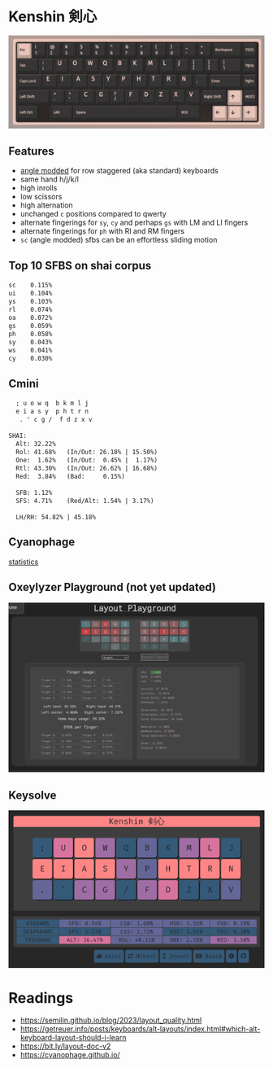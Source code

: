 # Kenshin 剣心

![](./assets/keymap-via-v3-phd.png)

## Features
- [angle modded](https://colemakmods.github.io/ergonomic-mods/angle.html) for row staggered (aka standard) keyboards
- same hand h/j/k/l
- high inrolls 
- low scissors
- high alternation
- unchanged `c` positions compared to qwerty
- alternate fingerings for `sy`, `cy` and perhaps `gs` with LM and LI fingers
- alternate fingerings for `ph` with RI and RM fingers
- `sc` (angle modded) sfbs can be an effortless sliding motion

## Top 10 SFBS on shai corpus
```
sc    0.115%
ui    0.104%
ys    0.103%
rl    0.074%
oa    0.072%
gs    0.059%
ph    0.058%
sy    0.043%
ws    0.041%
cy    0.030%
```

## Cmini

```
  ; u o w q  b k m l j
  e i a s y  p h t r n
   . ' c g /  f d z x v

SHAI:
  Alt: 32.22%
  Rol: 41.68%   (In/Out: 26.18% | 15.50%)
  One:  1.62%   (In/Out:  0.45% |  1.17%)
  Rtl: 43.30%   (In/Out: 26.62% | 16.68%)
  Red:  3.84%   (Bad:     0.15%)

  SFB: 1.12%
  SFS: 4.71%    (Red/Alt: 1.54% | 3.17%)

  LH/RH: 54.82% | 45.18%
```

## Cyanophage

[statistics](https://cyanophage.github.io/playground.html?lan=english&layout=%3Buowqbkmlj-eiasydptrn%2C.%27cg%2Ffhzxv%5C%5E&mode=iso)

## Oxeylyzer Playground (not yet updated)

![](./assets/oxeylyzer.png)

## Keysolve

![](./assets/keysolve-v3-phd.png)

# Readings
- https://semilin.github.io/blog/2023/layout_quality.html
- https://getreuer.info/posts/keyboards/alt-layouts/index.html#which-alt-keyboard-layout-should-i-learn
- https://bit.ly/layout-doc-v2
- https://cyanophage.github.io/
